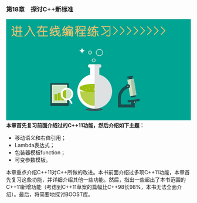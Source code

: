### 第18章　探讨C++新标准

![2020061168E19866.jpg](../images/2020061168E19866.jpg)
**本章首先复习前面介绍过的C++11功能，然后介绍如下主题：**

+ 移动语义和右值引用；
+ Lambda表达式；
+ 包装器模板function；
+ 可变参数模板。

本章重点介绍C++11对C++所做的改进。本书前面介绍过多项C++11功能，本章首先复习这些功能，并详细介绍其他一些功能。然后，指出一些超出了本书范围的C++11新增功能（考虑到C++11草案的篇幅比C++98长98%，本书无法全面介绍）。最后，将简要地探讨BOOST库。

